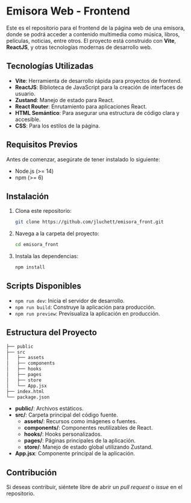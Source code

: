# Emisora Web - Frontend

Este es el repositorio para el frontend de la página web de una emisora, donde se podrá acceder a contenido multimedia como música, libros, películas, noticias, entre otros. El proyecto está construido con **Vite**, **ReactJS**, y otras tecnologías modernas de desarrollo web.

## Tecnologías Utilizadas

- **Vite**: Herramienta de desarrollo rápida para proyectos de frontend.
- **ReactJS**: Biblioteca de JavaScript para la creación de interfaces de usuario.
- **Zustand**: Manejo de estado para React.
- **React Router**: Enrutamiento para aplicaciones React.
- **HTML Semántico**: Para asegurar una estructura de código clara y accesible.
- **CSS**: Para los estilos de la página.

## Requisitos Previos

Antes de comenzar, asegúrate de tener instalado lo siguiente:

- Node.js (>= 14)
- npm (>= 6)

## Instalación

1. Clona este repositorio:
   ```bash
   git clone https://github.com/jluchett/emisora_front.git
   ```
2. Navega a la carpeta del proyecto:
   ```bash
   cd emisora_front
   ```
3. Instala las dependencias:
   ```bash
   npm install
   ```
## Scripts Disponibles

- ```npm run dev```: Inicia el servidor de desarrollo.
- ```npm run build```: Construye la aplicación para producción.
- ```npm run preview```: Previsualiza la aplicación en producción.

## Estructura del Proyecto

```bash
├── public
├── src
│   ├── assets
│   ├── components
│   ├── hooks
│   ├── pages
│   ├── store
│   └── App.jsx
├── index.html
└── package.json
```

- **public/**: Archivos estáticos.
- **src/**: Carpeta principal del código fuente.
  - **assets/**: Recursos como imágenes o fuentes.
  - **components/**: Componentes reutilizables de React.
  - **hooks/**: Hooks personalizados.
  - **pages/**: Páginas principales de la aplicación.
  - **store/**: Manejo de estado global utilizando Zustand.
- **App.jsx**: Componente principal de la aplicación.

## Contribución

Si deseas contribuir, siéntete libre de abrir un _pull request_ o _issue_ en el repositorio.

